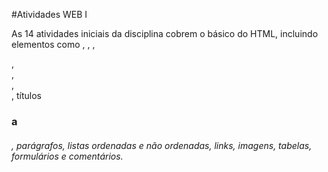 #Atividades WEB I

As 14 atividades iniciais da disciplina cobrem o básico do HTML, incluindo elementos como <html>, <head>, <body>, <footer>, <main>, <section>, <aside>, títulos <h1> a <h6>, parágrafos, listas ordenadas e não ordenadas, links, imagens, tabelas, formulários e comentários.
